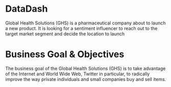 # DataDash
Global Health Solutions (GHS) is a pharmaceutical company about to launch a new product. It is looking for a sentiment influencer to reach out to the target market segment and decide the location to launch 

# Business Goal & Objectives
The business goal of the Global Health Solutions (GHS) is to take advantage of the Internet and World Wide Web, Twitter in particular, to radically improve the way private individuals and small companies buy and sell items.
